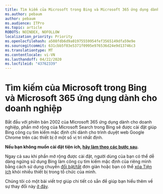 ```yaml
---
title: Tìm kiếm của Microsoft trong Bing và Microsoft 365 ứng dụng dành cho doanh nghiệp
ms.author: pebaum
author: pebaum
ms.audience: ITPro
ms.topic: article
ROBOTS: NOINDEX, NOFOLLOW
localization_priority: Priority
ms.openlocfilehash: a508fdb6d9a01975559954fef3565149dfa59e9e
ms.sourcegitcommit: 631cbb5f03e5371f0995e976536d24e9d13746c3
ms.translationtype: MT
ms.contentlocale: vi-VN
ms.lasthandoff: 04/22/2020
ms.locfileid: "43762339"
---
```

# <a name="microsoft-search-in-bing-and-microsoft-365-apps-for-enterprise"></a>Tìm kiếm của Microsoft trong Bing và Microsoft 365 ứng dụng dành cho doanh nghiệp

Bắt đầu với phiên bản 2002 của Microsoft 365 ứng dụng dành cho doanh nghiệp, phần mở rộng của Microsoft Search trong Bing sẽ được cài đặt giúp Bing công cụ tìm kiếm mặc định chỉ dành cho trình duyệt web Google Chrome trên các thiết bị ở một số vị trí nhất định.

**Nếu bạn không muốn cài đặt tiện ích, [hãy làm theo các bước sau](https://docs.microsoft.com/deployoffice/microsoft-search-bing#how-to-exclude-the-extension-for-microsoft-search-in-bing-from-being-installed).**

Ngay cả sau khi phần mở rộng được cài đặt, người dùng của bạn có thể dễ dàng ngừng sử dụng Bing làm công cụ tìm kiếm mặc định của riêng mình bằng cách sử dụng chuyển [đổi bật/tắt](https://docs.microsoft.com/deployoffice/microsoft-search-bing#change-whether-bing-is-the-default-search-engine-for-google-chrome) đơn giản hoặc bạn có thể [xóa Tiện ích](https://docs.microsoft.com/deployoffice/microsoft-search-bing#how-to-remove-the-extension-after-its-been-installed) khỏi nhiều thiết bị trong tổ chức của mình.

Chúng tôi có một bài viết trợ giúp chi tiết có sẵn để giúp bạn hiểu thêm về sự thay đổi này [ở đây](https://docs.microsoft.com/deployoffice/microsoft-search-bing).